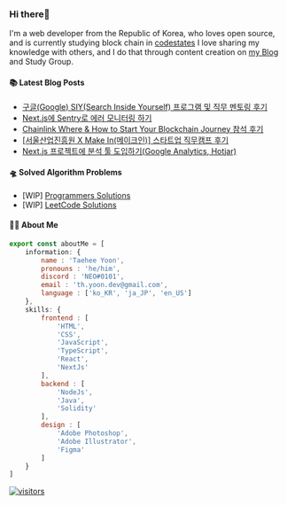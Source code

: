### Hi there👋
I'm a web developer from the Republic of Korea, who loves open source, and is currently studying block chain in [codestates](https://www.codestates.com/) 
I love sharing my knowledge with others, and I do that through content creation on [my Blog](https://velog.io/@thyoondev) and Study Group.

<!-- <a href="https://github.com/anuraghazra/github-readme-stats">
    <img align="center" src = "https://github-readme-stats.vercel.app/api?username=thyoondev&count_private=true&show_icons=true&include_all_commits=true&hide_border=true&hide_title=true">
</a> -->

#### 📚 Latest Blog Posts 

<!-- BLOG-POST-LIST:START -->
- [구글&lpar;Google&rpar; SIY&lpar;Search Inside Yourself&rpar; 프로그램 및 직무 멘토링 후기](https://velog.io/@thyoondev/%EA%B5%AC%EA%B8%80Google-SIYSearch-Inside-Yourself-%ED%94%84%EB%A1%9C%EA%B7%B8%EB%9E%A8-%EB%B0%8F-%EC%A7%81%EB%AC%B4-%EB%A9%98%ED%86%A0%EB%A7%81-%ED%9B%84%EA%B8%B0)
- [Next.js에 Sentry로 에러 모니터링 하기](https://velog.io/@thyoondev/Next.Js%EC%97%90-Sentry%EB%A1%9C-%EC%97%90%EB%9F%AC-%EB%AA%A8%EB%8B%88%ED%84%B0%EB%A7%81-%ED%95%98%EA%B8%B0)
- [Chainlink 
Where &amp; How to Start Your Blockchain Journey 참석 후기](https://velog.io/@thyoondev/Chainlink-Where-How-to-Start-Your-Blockchain-Journey-%EC%B0%B8%EC%84%9D-%ED%9B%84%EA%B8%B0)
- [[서울산업진흥원 X Make In&lpar;메이크인&rpar;] 스타트업 직무캠프 후기](https://velog.io/@thyoondev/%EC%8A%A4%ED%83%80%ED%8A%B8%EC%97%85-%EC%A7%81%EB%AC%B4%EC%BA%A0%ED%94%84-%ED%9B%84%EA%B8%B0)
- [Next.js 프로젝트에 분석 툴 도입하기&lpar;Google Analytics, Hotjar&rpar;](https://velog.io/@thyoondev/Next.js-%ED%94%84%EB%A1%9C%EC%A0%9D%ED%8A%B8%EC%97%90-%EB%B6%84%EC%84%9D-%ED%88%B4-%EB%8F%84%EC%9E%85%ED%95%98%EA%B8%B0)
<!-- BLOG-POST-LIST:END -->

#### 🛸 Solved Algorithm Problems
- [WIP] [Programmers Solutions](https://github.com/guui-programmers/Programmers-Algorithm/tree/main/thyoondev)
- [WIP] [LeetCode Solutions](https://github.com/Google-wait/codingtest-study/tree/main/thyoondev)


#### 👨‍💻 About Me
```js
export const aboutMe = [
    information: {
        name : 'Taehee Yoon',
        pronouns : 'he/him',
        discord : 'NEO#0101',
        email : 'th.yoon.dev@gmail.com',
        language : ['ko_KR', 'ja_JP', 'en_US']
    },
    skills: {
        frontend : [
            'HTML',
            'CSS',
            'JavaScript',
            'TypeScript',
            'React',
            'NextJs'
        ],
        backend : [
            'NodeJs',
            'Java',
            'Solidity'
        ],
        design : [
            'Adobe Photoshop',
            'Adobe Illustrator',
            'Figma'
        ]
    }
]

```



[![visitors](https://hits.seeyoufarm.com/api/count/incr/badge.svg?url=https%3A%2F%2Fgithub.com%2Fthyoondev%2Fthyoondev&count_bg=%230A54A2&title_bg=%23555555&icon=&icon_color=%23E7E7E7&title=hits&title=visitors&edge_flat=false)](https://hits.seeyoufarm.com)
